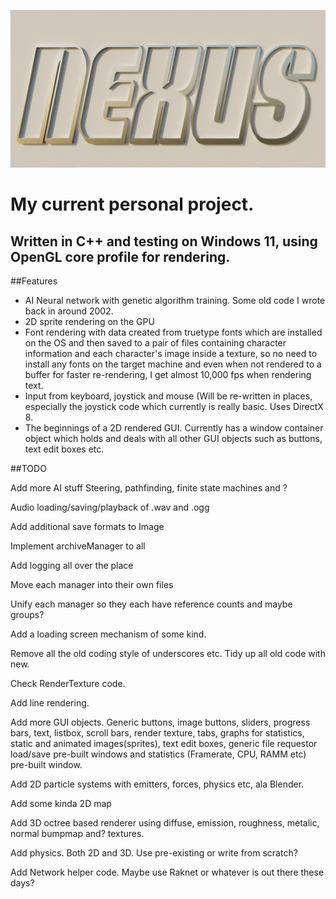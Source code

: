 ![Nexus project logo. Just a font rendered with the text "NeXus" within the 3D application Blender.](https://github.com/DavidCradock/Nexus/blob/4b3d00e3a4ae0950816c73e66e67e34823163bb7/textures/github_social_image.png)
# My current personal project.
## Written in C++ and testing on Windows 11, using OpenGL core profile for rendering.
##Features
- AI Neural network with genetic algorithm training. Some old code I wrote back in around 2002.
- 2D sprite rendering on the GPU
- Font rendering with data created from truetype fonts which are installed on the OS and then saved to a pair of files containing character information and each character's image inside a texture, so no need to install any fonts on the target machine and even when not rendered to a buffer for faster re-rendering, I get almost 10,000 fps when rendering text.
- Input from keyboard, joystick and mouse (Will be re-written in places, especially the joystick code which currently is really basic. Uses DirectX 8.
- The beginnings of a 2D rendered GUI. Currently has a window container object which holds and deals with all other GUI objects such as buttons, text edit boxes etc.

##TODO

Add more AI stuff Steering, pathfinding, finite state machines and ?

Audio loading/saving/playback of .wav and .ogg

Add additional save formats to Image

Implement archiveManager to all

Add logging all over the place

Move each manager into their own files

Unify each manager so they each have reference counts and maybe groups?

Add a loading screen mechanism of some kind.

Remove all the old coding style of underscores etc. Tidy up all old code with new.

Check RenderTexture code.

Add line rendering.

Add more GUI objects.
Generic buttons, image buttons, sliders, progress bars, text, listbox, scroll bars, render texture, tabs, graphs for statistics, static and animated images(sprites), text edit boxes, generic file requestor load/save pre-built windows and statistics (Framerate, CPU, RAMM etc) pre-built window.

Add 2D particle systems with emitters, forces, physics etc, ala Blender.

Add some kinda 2D map

Add 3D octree based renderer using diffuse, emission, roughness, metalic, normal bumpmap and? textures.

Add physics. Both 2D and 3D. Use pre-existing or write from scratch?

Add Network helper code. Maybe use Raknet or whatever is out there these days?
